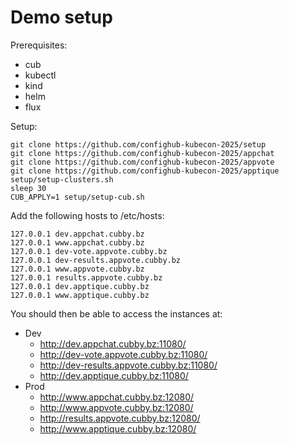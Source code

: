 # Demo setup

Prerequisites:

- cub
- kubectl
- kind
- helm
- flux

Setup:

```
git clone https://github.com/confighub-kubecon-2025/setup
git clone https://github.com/confighub-kubecon-2025/appchat
git clone https://github.com/confighub-kubecon-2025/appvote
git clone https://github.com/confighub-kubecon-2025/apptique
setup/setup-clusters.sh
sleep 30
CUB_APPLY=1 setup/setup-cub.sh
```

Add the following hosts to /etc/hosts:

```
127.0.0.1 dev.appchat.cubby.bz
127.0.0.1 www.appchat.cubby.bz
127.0.0.1 dev-vote.appvote.cubby.bz
127.0.0.1 dev-results.appvote.cubby.bz
127.0.0.1 www.appvote.cubby.bz
127.0.0.1 results.appvote.cubby.bz
127.0.0.1 dev.apptique.cubby.bz
127.0.0.1 www.apptique.cubby.bz
```

You should then be able to access the instances at:

- Dev
  - http://dev.appchat.cubby.bz:11080/
  - http://dev-vote.appvote.cubby.bz:11080/
  - http://dev-results.appvote.cubby.bz:11080/
  - http://dev.apptique.cubby.bz:11080/
- Prod
  - http://www.appchat.cubby.bz:12080/
  - http://www.appvote.cubby.bz:12080/
  - http://results.appvote.cubby.bz:12080/
  - http://www.apptique.cubby.bz:12080/

